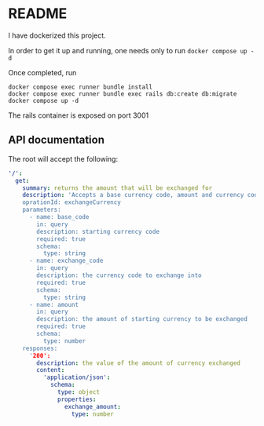 # README

I have dockerized this project.

In order to get it up and running, one needs only to run `docker compose up -d`

Once completed, run 
```
docker compose exec runner bundle install
docker compose exec runner bundle exec rails db:create db:migrate
docker compose up -d
```

The rails container is exposed on port 3001

## API documentation
The root will accept the following:
```yaml
'/':
  get:
    summary: returns the amount that will be exchanged for
    description: 'Accepts a base currency code, amount and currency code to exchange to and return the amount in the exchange code currency
    oprationId: exchangeCurrency
    parameters:
      - name: base_code
        in: query
        description: starting currency code
        required: true
        schema:
          type: string
      - name: exchange_code
        in: query
        description: the currency code to exchange into
        required: true
        schema:
          type: string
      - name: amount
        in: query
        description: the amount of starting currency to be exchanged
        required: true
        schema:
          type: number
    responses:
      '200':
        description: the value of the amount of currency exchanged
        content:
          'application/json':
            schema:
              type: object
              properties:
                exchange_amount:
                  type: number
```
